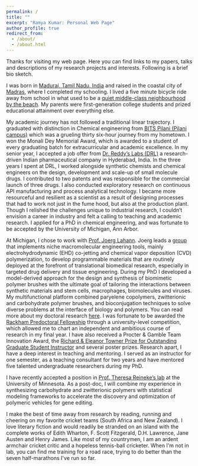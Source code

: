 ```yaml
---
permalink: /
title: ""
excerpt: "Ramya Kumar: Personal Web Page"
author_profile: true
redirect_from: 
  - /about/
  - /about.html
---
```

Thanks for visiting my web page. Here you can find links to my papers, talks and descriptions of my research projects and interests. Following is a brief bio sketch. 

I was born in [Madurai, Tamil Nadu, India](https://en.wikipedia.org/wiki/Madurai) and raised in the coastal city of [Madras](https://en.wikipedia.org/wiki/Chennai), where I completed my schooling. I lived a five minute bicycle ride away from school in what used to be a [quiet middle-class neighbourhood by the beach](https://en.wikipedia.org/wiki/Besant_Nagar). My parents were first-generation college students and prized educational attainment over everything else. 

My academic journey has not followed a traditional linear trajectory. I graduated with distinction in Chemical engineering from [BITS Pilani (Pilani campus)](http://www.bits-pilani.ac.in/pilani/) which was a grueling thirty six-hour journey from my hometown. I won the Monali Dey Memorial Award, which is awarded to a student of every graduating batch for extracurricular and academic excellence. In my senior year, I accepted a job offer from [Dr. Reddy’s Labs (DRL)](http://www.drreddys.com/our-science/research-philosophy/) a research-driven Indian pharmaceutical company in Hyderabad, India. In the three years I spent at DRL, I worked alongside synthetic chemists and chemical engineers on the design, development and scale-up of small molecule drugs.  I contributed to two patents and was responsible for the commercial launch of three drugs. I also conducted exploratory research on continuous API manufacturing and process analytical technology.  I became more resourceful and resilient as a scientist as a result of designing processes that had to work not just in the fume hood, but also at the production plant. Though I relished the challenges unique to industrial research, I couldn’t envision a career in industry and felt a calling to teaching and academic research. I applied for a PhD in chemical engineering, and was fortunate to be accepted by the University of Michigan, Ann Arbor. 

At Michigan, I chose to work with [Prof. Joerg Lahann](http://lahann.engin.umich.edu/people/prof-joerg-lahann). Joerg leads a [group](http://lahann.engin.umich.edu/) that implements niche macromolecular engineering tools, mainly electrohydrodynamic (EHD) co-jetting and chemical vapor deposition (CVD) polymerization, to develop programmable materials that are routinely deployed at the forefront of translational biomedical research, especially in targeted drug delivery and tissue engineering. During my PhD I developed a model-derived approach for the design and synthesis of biomimetic polymer brushes with the ultimate goal of tailoring the interactions between synthetic materials and stem cells, macrophages, biomolecules and viruses. My multifunctional platform combined paryelene copolymers, zwitterionic and carbohydrate polymer brushes, and bioconjugation techniques to solve diverse problems at the interface of biology and polymers. You can read more about my doctoral research [here](https://rmykmr.github.io/year-archive/).  I was fortunate to be awarded the [Rackham Predoctoral Fellowship](http://www.rackham.umich.edu/funding/predoctoral-fellowship) through a university-level competition, which allowed me to chart an independent and ambitious course of research in my final year. I have also received a Procter & Gamble Team Innovation Award, the [Richard & Eleanor Towner Prize for Outstanding Graduate Student Instructor](https://crlte.engin.umich.edu/towner-prize-ramya/) and several poster prizes. Research apart, I have a deep interest in teaching and mentoring. I served as an instructor for one semester, as a teaching consultant for two years and have mentored five talented undergraduate researchers during my PhD. 

I have recently accepted a position in [Prof. Theresa Reineke’s lab](https://reinekegroup.org/) at the University of Minnesota. As a post-doc, I will combine my experience in synthesizing carbohydrate and zwitterionic polymers with statistical modeling frameworks to accelerate the discovery and optimization of polymeric vehicles for gene editing. 

I make the best of time away from research by reading, running and cheering on my favorite cricket teams (South Africa and New Zealand).  I love literary fiction and would readily be stranded on an island with the complete works of Edith Wharton, F. Scott Fitzgerald, D.H. Lawrence, Jane Austen and Henry James. Like most of my countrymen, I am an ardent armchair cricket critic and a hopeless tennis-ball cricketer. When I'm not in lab, you can find me training for a road race, trying to do better than the seven half-marathons I've run so far.  


